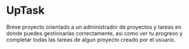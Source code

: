 # UpTask
Breve proyecto orientado a un administrador de proyectos y tareas en donde puedes gestionarlas correctamente, asi como ver tu progreso y completar todas las tareas de algun proyecto creado por el usuario.

